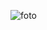 ![foto](https://user-images.githubusercontent.com/61208397/163716003-901150a4-667e-430c-b88d-092da23dfd0f.jpg)
